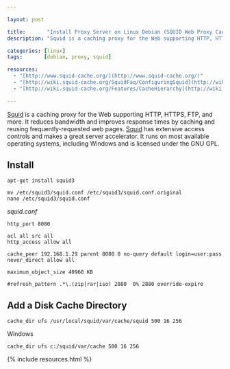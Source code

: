 ```yaml
---

layout: post

title:       "Install Proxy Server on Linux Debian (SQUID Web Proxy Cache)"
description: "Squid is a caching proxy for the Web supporting HTTP, HTTPS, FTP, and more. It runs also on Windows and is licensed under the GNU GPL."

categories: [linux]
tags:       [debian, proxy, squid]

resources:
  - "[http://www.squid-cache.org/](http://www.squid-cache.org/)"
  - "[http://wiki.squid-cache.org/SquidFaq/ConfiguringSquid](http://wiki.squid-cache.org/SquidFaq/ConfiguringSquid)"
  - "[http://wiki.squid-cache.org/Features/CacheHierarchy](http://wiki.squid-cache.org/Features/CacheHierarchy)"

---
```



[Squid] is a caching proxy for the Web supporting HTTP, HTTPS, FTP, and more.
It reduces bandwidth and improves response times by caching and reusing frequently-requested web pages.
[Squid] has extensive access controls and makes a great server accelerator.
It runs on most available operating systems, including Windows and is licensed under the GNU GPL.


## Install

```
apt-get install squid3
```

```
mv /etc/squid3/squid.conf /etc/squid3/squid.conf.original
nano /etc/squid3/squid.conf
```

*squid.conf*

```text
http_port 8080

acl all src all
http_access allow all

cache_peer 192.168.1.29 parent 8080 0 no-query default login=user:pass
never_direct allow all

maximum_object_size 40960 KB

#refresh_pattern .*\.(zip|rar|iso) 2880  0% 2880 override-expire
```


## Add a Disk Cache Directory

```text
cache_dir ufs /usr/local/squid/var/cache/squid 500 16 256
```

Windows

```text
cache_dir ufs c:/squid/var/cache 500 16 256
```


[Squid]: http://www.squid-cache.org


{% include resources.html %}
